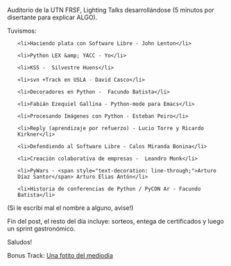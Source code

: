 <html><body><p>Auditorio de la UTN FRSF, Lighting Talks desarrollándose (5 minutos por disertante para explicar ALGO).



Tuvismos:

</p><ol>

	<li>Haciendo plata con Software Libre - John Lenton</li>

	<li>Python LEX &amp; YACC - Yo</li>

	<li>KSS -  Silvestre Huens</li>

	<li>svn +Track en USLA - David Casco</li>

	<li>Decoradores en Python -  Facundo Batista</li>

	<li>Fabián Ezequiel Gallina - Python-mode para Emacs</li>

	<li>Procesando Imágenes con Python - Esteban Peiro</li>

	<li>Reply (aprendizaje por refuerzo) - Lucio Torre y Ricardo Kirkner</li>

	<li>Defendiendo al Software Libre - Calos Miranda Bonina</li>

	<li>Creación colaborativa de empresas -  Leandro Monk</li>

	<li>PyWars - <span style="text-decoration: line-through;">Arturo Díaz Santor</span> Arturo Elias Antón</li>

	<li>Historia de conferencias de Python / PyCON Ar - Facundo Batista</li>

</ol>

(Si le escribí mal el nombre a alguno, avise!)



Fin del post, el resto del día incluye: sorteos, entega de certificados y luego un sprint gastronómico.



Saludos!



Bonus Track: <a href="http://galeria.juanjoconti.com.ar/cache/fotos-desde-el-camino/200810041327011_3426132759.jpg_100.jpg">Una fotito del mediodía</a></body></html>